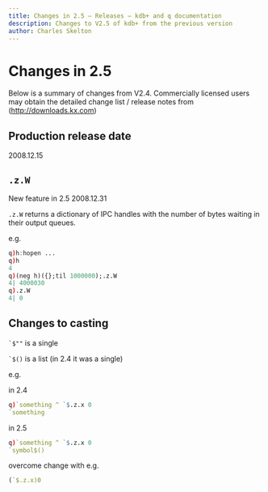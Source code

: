 ```yaml
---
title: Changes in 2.5 – Releases – kdb+ and q documentation
description: Changes to V2.5 of kdb+ from the previous version
author: Charles Skelton
---
```

# Changes in 2.5



Below is a summary of changes from V2.4. Commercially licensed users may obtain the detailed change list / release notes from (http://downloads.kx.com)


## Production release date

2008.12.15

## `.z.W`

New feature in 2.5 2008.12.31

`.z.W` returns a dictionary of IPC handles with the number of bytes waiting in their output queues.

e.g.
```q
q)h:hopen ...
q)h
4
q)(neg h)({};til 1000000);.z.W
4| 4000030
q).z.W
4| 0
```

## Changes to casting

`` `$"" `` is a single

`` `$() `` is a list (in 2.4 it was a single)

e.g.

in 2.4

```q
q)`something ^ `$.z.x 0
`something
```

in 2.5

```q
q)`something ^ `$.z.x 0
`symbol$()
```

overcome change with e.g.

```q
(`$.z.x)0
```
